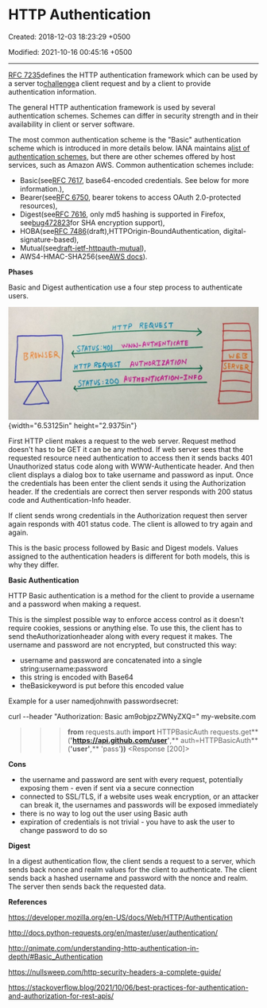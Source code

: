 # HTTP Authentication

Created: 2018-12-03 18:23:29 +0500

Modified: 2021-10-16 00:45:16 +0500

---

[RFC 7235](https://tools.ietf.org/html/rfc7235)defines the HTTP authentication framework which can be used by a server to[challenge](https://developer.mozilla.org/en-US/docs/Glossary/challenge)a client request and by a client to provide authentication information.



The general HTTP authentication framework is used by several authentication schemes. Schemes can differ in security strength and in their availability in client or server software.

The most common authentication scheme is the "Basic" authentication scheme which is introduced in more details below. IANA maintains a[list of authentication schemes](https://www.iana.org/assignments/http-authschemes/http-authschemes.xhtml), but there are other schemes offered by host services, such as Amazon AWS. Common authentication schemes include:
-   Basic(see[RFC 7617](https://tools.ietf.org/html/rfc7617), base64-encoded credentials. See below for more information.),
-   Bearer(see[RFC 6750](https://tools.ietf.org/html/rfc6750), bearer tokens to access OAuth 2.0-protected resources),
-   Digest(see[RFC 7616](https://tools.ietf.org/html/rfc7616), only md5 hashing is supported in Firefox, see[bug472823](https://bugzilla.mozilla.org/show_bug.cgi?id=472823)for SHA encryption support),
-   HOBA(see[RFC 7486](https://tools.ietf.org/html/rfc7486)(draft),HTTPOrigin-BoundAuthentication, digital-signature-based),
-   Mutual(see[draft-ietf-httpauth-mutual](https://tools.ietf.org/html/draft-ietf-httpauth-mutual-11)),
-   AWS4-HMAC-SHA256(see[AWS docs](http://docs.aws.amazon.com/AmazonS3/latest/API/sigv4-auth-using-authorization-header.html)).



**Phases**

Basic and Digest authentication use a four step process to authenticate users.

![](media/Authentication_HTTP-Authentication-image1.jpg){width="6.53125in" height="2.9375in"}

First HTTP client makes a request to the web server. Request method doesn't has to be GET it can be any method. If web server sees that the requested resource need authentication to access then it sends backs 401 Unauthorized status code along with WWW-Authenticate header. And then client displays a dialog box to take username and password as input. Once the credentials has been enter the client sends it using the Authorization header. If the credentials are correct then server responds with 200 status code and Authentication-Info header.

If client sends wrong credentials in the Authorization request then server again responds with 401 status code. The client is allowed to try again and again.

This is the basic process followed by Basic and Digest models. Values assigned to the authentication headers is different for both models, this is why they differ.



**Basic Authentication**

HTTP Basic authentication is a method for the client to provide a username and a password when making a request.

This is the simplest possible way to enforce access control as it doesn't require cookies, sessions or anything else. To use this, the client has to send theAuthorizationheader along with every request it makes. The username and password are not encrypted, but constructed this way:
-   username and password are concatenated into a single string:username:password
-   this string is encoded with Base64
-   theBasickeyword is put before this encoded value



Example for a user namedjohnwith passwordsecret:

curl --header "Authorization: Basic am9objpzZWNyZXQ=" my-website.com

>>> **from** requests.auth **import** HTTPBasicAuth
>>> requests.get**(**'https://api.github.com/user'**,** auth=HTTPBasicAuth**(**'user'**,** 'pass'**))**
<Response [200]>



**Cons**
-   the username and password are sent with every request, potentially exposing them - even if sent via a secure connection
-   connected to SSL/TLS, if a website uses weak encryption, or an attacker can break it, the usernames and passwords will be exposed immediately
-   there is no way to log out the user using Basic auth
-   expiration of credentials is not trivial - you have to ask the user to change password to do so



**Digest**

In a digest authentication flow, the client sends a request to a server, which sends back nonce and realm values for the client to authenticate. The client sends back a hashed username and password with the nonce and realm. The server then sends back the requested data.



**References**

<https://developer.mozilla.org/en-US/docs/Web/HTTP/Authentication>

<http://docs.python-requests.org/en/master/user/authentication/>

<http://qnimate.com/understanding-http-authentication-in-depth/#Basic_Authentication>



<https://nullsweep.com/http-security-headers-a-complete-guide/>

<https://stackoverflow.blog/2021/10/06/best-practices-for-authentication-and-authorization-for-rest-apis/>

